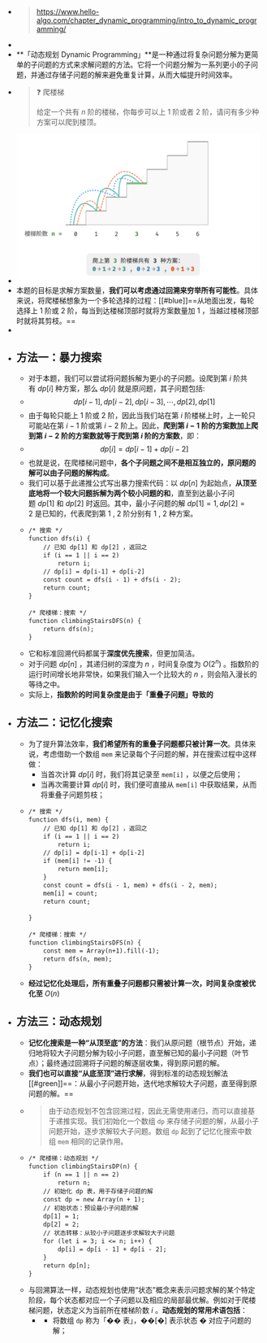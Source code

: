 - > https://www.hello-algo.com/chapter_dynamic_programming/intro_to_dynamic_programming/
-
- **「动态规划 Dynamic Programming」**是一种通过将复杂问题分解为更简单的子问题的方式来求解问题的方法。它将一个问题分解为一系列更小的子问题，并通过存储子问题的解来避免重复计算，从而大幅提升时间效率。
- > ❓ 爬楼梯
  >
  > 给定一个共有 $n$ 阶的楼梯，你每步可以上 1 阶或者 2 阶，请问有多少种方案可以爬到楼顶。
- ![image.png](../assets/image_1689154160717_0.png)
- 本题的目标是求解方案数量，**我们可以考虑通过回溯来穷举所有可能性**。具体来说，将爬楼梯想象为一个多轮选择的过程：[[#blue]]==从地面出发，每轮选择上 1 阶或 2 阶，每当到达楼梯顶部时就将方案数量加 1 ，当越过楼梯顶部时就将其剪枝。==
-
- ## 方法一：暴力搜索
	- 对于本题，我们可以尝试将问题拆解为更小的子问题。设爬到第 $i$ 阶共有 $dp[i]$ 种方案，那么 $dp[i]$ 就是原问题，其子问题包括:
	- $$dp[i-1], dp[i-2], dp[i-3], \cdots, dp[2], dp[1]$$
	- 由于每轮只能上 1 阶或 2 阶，因此当我们站在第 $i$ 阶楼梯上时，上一轮只可能站在第 $i−1$ 阶或第 $i−2$ 阶上。因此，**爬到第 $i−1$ 阶的方案数加上爬到第 $i−2$ 阶的方案数就等于爬到第 $i$ 阶的方案数**，即：
	- $$dp[i] = dp[i-1]+dp[i-2]$$
	- 也就是说，在爬楼梯问题中，**各个子问题之间不是相互独立的，原问题的解可以由子问题的解构成**。
	- 我们可以基于此递推公式写出暴力搜索代码：以 $dp[n]$ 为起始点，**从顶至底地将一个较大问题拆解为两个较小问题的和**，直至到达最小子问题 $dp[1]$ 和 $dp[2]$ 时返回。其中，最小子问题的解 $dp[1]=1 , dp[2]=2$ 是已知的，代表爬到第 1 , 2 阶分别有 1 , 2 种方案。
	- ```
	  /* 搜索 */
	  function dfs(i) {
	      // 已知 dp[1] 和 dp[2] ，返回之
	      if (i == 1 || i == 2)
	          return i;
	      // dp[i] = dp[i-1] + dp[i-2]
	      const count = dfs(i - 1) + dfs(i - 2);
	      return count;
	  }
	  
	  /* 爬楼梯：搜索 */
	  function climbingStairsDFS(n) {
	      return dfs(n);
	  }
	  ```
	- 它和标准回溯代码都属于**深度优先搜索**，但更加简洁。
	- 对于问题 $dp[n]$ ，其递归树的深度为 $n$ ，时间复杂度为 $O(2^n)$ 。指数阶的运行时间增长地非常快，如果我们输入一个比较大的 $n$ ，则会陷入漫长的等待之中。
	- 实际上，**指数阶的时间复杂度是由于「重叠子问题」导致的**
- ## 方法二：记忆化搜索
	- 为了提升算法效率，**我们希望所有的重叠子问题都只被计算一次**。具体来说，考虑借助一个数组 `mem` 来记录每个子问题的解，并在搜索过程中这样做：
		- 当首次计算 $dp[i]$ 时，我们将其记录至 `mem[i]` ，以便之后使用；
		- 当再次需要计算 $dp[i]$ 时，我们便可直接从 `mem[i]` 中获取结果，从而将重叠子问题剪枝；
	- ```
	  /* 搜索 */
	  function dfs(i, mem) {
	      // 已知 dp[1] 和 dp[2] ，返回之
	      if (i == 1 || i == 2)
	          return i;
	      // dp[i] = dp[i-1] + dp[i-2]
	      if (mem[i] != -1) {
	          return mem[i];
	      }
	      const count = dfs(i - 1, mem) + dfs(i - 2, mem);
	      mem[i] = count;
	      return count;
	  
	  }
	  
	  /* 爬楼梯：搜索 */
	  function climbingStairsDFS(n) {
	      const mem = Array(n+1).fill(-1);
	      return dfs(n, mem);
	  }
	  ```
	- **经过记忆化处理后，所有重叠子问题都只需被计算一次，时间复杂度被优化至** $O(n)$
- ## 方法三：动态规划
	- **记忆化搜索是一种“从顶至底”的方法**：我们从原问题（根节点）开始，递归地将较大子问题分解为较小子问题，直至解已知的最小子问题（叶节点）；最终通过回溯将子问题的解逐层收集，得到原问题的解。
	- **我们也可以直接“从底至顶”进行求解**，得到标准的动态规划解法[[#green]]==：从最小子问题开始，迭代地求解较大子问题，直至得到原问题的解。==
	- > 由于动态规划不包含回溯过程，因此无需使用递归，而可以直接基于递推实现。我们初始化一个数组 `dp` 来存储子问题的解，从最小子问题开始，逐步求解较大子问题。数组 `dp` 起到了记忆化搜索中数组 `mem` 相同的记录作用。
	- ```
	  /* 爬楼梯：动态规划 */
	  function climbingStairsDP(n) {
	      if (n == 1 || n == 2)
	          return n;
	      // 初始化 dp 表，用于存储子问题的解
	      const dp = new Array(n + 1);
	      // 初始状态：预设最小子问题的解
	      dp[1] = 1;
	      dp[2] = 2;
	      // 状态转移：从较小子问题逐步求解较大子问题
	      for (let i = 3; i <= n; i++) {
	          dp[i] = dp[i - 1] + dp[i - 2];
	      }
	      return dp[n];
	  }
	  ```
	- 与回溯算法一样，动态规划也使用“状态”概念来表示问题求解的某个特定阶段，每个状态都对应一个子问题以及相应的局部最优解。例如对于爬楼梯问题，状态定义为当前所在楼梯阶数 $i$ 。**动态规划的常用术语包括**：
		- - 将数组 `dp` 称为「�� 表」，��[�] 表示状态 � 对应子问题的解；
